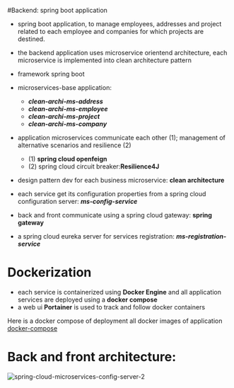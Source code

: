 #Backend: spring boot application

- spring boot application, to manage employees, addresses and project related to each employee and companies for which projects are destined.
- the backend application uses microservice orientend architecture, each microservice is implemented into clean architecture pattern

- framework spring boot
- microservices-base application:

	- ***clean-archi-ms-address***
	- ***clean-archi-ms-employee***
	- ***clean-archi-ms-project***
	- ***clean-archi-ms-company***
	
- application microservices communicate each other (1); management of alternative scenarios and resilience (2)
	- (1) **spring cloud openfeign**
	- (2) spring cloud circuit breaker:**Resilience4J**

- design pattern dev for each business microservice: **clean architecture**
- each service get its configuration properties from a spring cloud configuration server: ***ms-config-service***
- back and front communicate using a spring cloud gateway: **spring gateway**
- a spring cloud eureka server for services registration: ***ms-registration-service***

# Dockerization

- each service is containerized using **Docker Engine** and all application services are deployed using a **docker compose**
- a web ui **Portainer** is used to track and follow docker containers
    
Here is a docker compose of deployment all docker images of application [docker-compose](https://github.com/placidenduwayo1/fullstack-application-springboot-angular-deployment.git)
   

# Back and front architecture: 
![spring-cloud-microservices-config-server-2](https://github.com/placidenduwayo1/AEPC-Back/assets/124048212/386f76ee-1de2-4224-8ca9-9521c70a989d)
